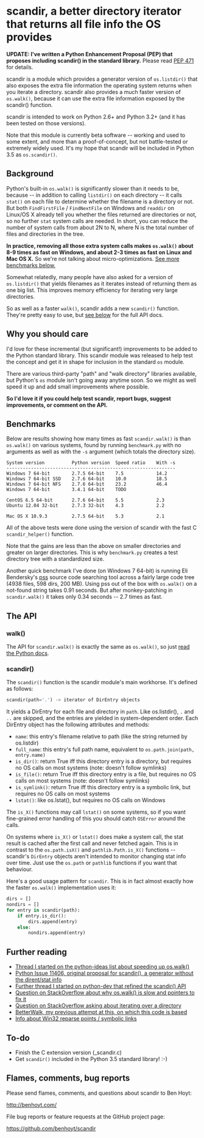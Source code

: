scandir, a better directory iterator that returns all file info the OS provides
===============================================================================

**UPDATE: I've written a Python Enhancement Proposal (PEP) that proposes
including scandir() in the standard library.** Please read
[PEP 471](http://legacy.python.org/dev/peps/pep-0471/) for details.

scandir is a module which provides a generator version of `os.listdir()` that
also exposes the extra file information the operating system returns when you
iterate a directory. scandir also provides a much faster version of
`os.walk()`, because it can use the extra file information exposed by the
scandir() function.

scandir is intended to work on Python 2.6+ and Python 3.2+ (and it has been
tested on those versions).

Note that this module is currently beta software -- working and used
to some extent, and more than a proof-of-concept, but not
battle-tested or extremely widely used. It's my hope that scandir
will be included in Python 3.5 as `os.scandir()`.


Background
----------

Python's built-in `os.walk()` is significantly slower than it needs to be,
because -- in addition to calling `listdir()` on each directory -- it calls
`stat()` on each file to determine whether the filename is a directory or not.
But both `FindFirstFile` / `FindNextFile` on Windows and `readdir` on Linux/OS
X already tell you whether the files returned are directories or not, so
no further `stat` system calls are needed. In short, you can reduce the number
of system calls from about 2N to N, where N is the total number of files and
directories in the tree.

**In practice, removing all those extra system calls makes `os.walk()` about
8-9 times as fast on Windows, and about 2-3 times as fast on Linux and Mac OS
X.** So we're not talking about micro-optimizations. [See more benchmarks
below.](#benchmarks)

Somewhat relatedly, many people have also asked for a version of
`os.listdir()` that yields filenames as it iterates instead of returning them
as one big list. This improves memory efficiency for iterating very large
directories.

So as well as a faster `walk()`, scandir adds a new `scandir()` function.
They're pretty easy to use, but [see below](#the-api) for the full API docs.


Why you should care
-------------------

I'd love for these incremental (but significant!) improvements to be added to
the Python standard library. This scandir module was released to help test the
concept and get it in shape for inclusion in the standard `os` module.

There are various third-party "path" and "walk directory" libraries available,
but Python's `os` module isn't going away anytime soon. So we might as well
speed it up and add small improvements where possible.

**So I'd love it if you could help test scandir, report bugs, suggest
improvements, or comment on the API.**


Benchmarks
----------

Below are results showing how many times as fast `scandir.walk()` is than
`os.walk()` on various systems, found by running `benchmark.py` with no
arguments as well as with the `-s` argument (which totals the directory size).

```
System version          Python version  Speed ratio    With -s
--------------------------------------------------------------
Windows 7 64-bit        2.7.5 64-bit    7.5            14.2
Windows 7 64-bit SSD    2.7.6 64-bit    10.0           18.5
Windows 7 64-bit NFS    2.7.6 64-bit    23.2           46.4
Windows 7 64-bit        3.4.1 64-bit    TODO

CentOS 6.5 64-bit       2.7.6 64-bit    5.5            2.3
Ubuntu 12.04 32-bit     2.7.3 32-bit    4.3            2.2

Mac OS X 10.9.3         2.7.5 64-bit    5.3            2.1
```

All of the above tests were done using the version of scandir with the fast C
`scandir_helper()` function.

Note that the gains are less than the above on smaller directories and greater
on larger directories. This is why `benchmark.py` creates a test directory
tree with a standardized size.

Another quick benchmark I've done (on Windows 7 64-bit) is running Eli
Bendersky's [pss](https://github.com/eliben/pss) source code searching tool
across a fairly large code tree (4938 files, 598 dirs, 200 MB). Using pss out
of the box with `os.walk()` on a not-found string takes 0.91 seconds. But
after monkey-patching in `scandir.walk()` it takes only 0.34 seconds -- 2.7
times as fast.


The API
-------

### walk()

The API for `scandir.walk()` is exactly the same as `os.walk()`, so just [read
the Python docs](http://docs.python.org/2/library/os.html#os.walk).

### scandir()

The `scandir()` function is the scandir module's main workhorse. It's defined
as follows:

```python
scandir(path='.') -> iterator of DirEntry objects
```

It yields a DirEntry for each file and directory in `path`. Like os.listdir(),
`.` and `..` are skipped, and the entries are yielded in system-dependent
order. Each DirEntry object has the following attributes and methods:

* `name`: this entry's filename relative to path (like the string
   returned by os.listdir)
* `full_name`: this entry's full path name, equivalent to
   `os.path.join(path, entry.name)`
* `is_dir()`: return True iff this directory entry is a directory, but
   requires no OS calls on most systems (note: doesn't follow symlinks)
* `is_file()`: return True iff this directory entry is a file, but
   requires no OS calls on most systems (note: doesn't follow symlinks)
* `is_symlink()`: return True iff this directory entry is a symbolic
   link, but requires no OS calls on most systems
* `lstat()`: like os.lstat(), but requires no OS calls on Windows

The `is_X()` functions may call `lstat()` on some systems, so if you
want fine-grained error handling of this you should catch `OSError`
around the calls.

On systems where `is_X()` or `lstat()` does make a system call, the
stat result is cached after the first call and never fetched again.
This is in contrast to the `os.path.isX()` and `pathlib.Path.is_X()`
functions -- scandir's `DirEntry` objects aren't intended to monitor
changing stat info over time. Just use the `os.path` or `pathlib`
functions if you want that behaviour.

Here's a good usage pattern for `scandir`. This is in fact almost exactly how
the faster `os.walk()` implementation uses it:

```python
dirs = []
nondirs = []
for entry in scandir(path):
    if entry.is_dir():
        dirs.append(entry)
    else:
        nondirs.append(entry)
```


Further reading
---------------

* [Thread I started on the python-ideas list about speeding up os.walk()](http://mail.python.org/pipermail/python-ideas/2012-November/017770.html)
* [Python Issue 11406, original proposal for scandir(), a generator without the dirent/stat info](http://bugs.python.org/issue11406)
* [Further thread I started on python-dev that refined the scandir() API](http://mail.python.org/pipermail/python-dev/2013-May/126119.html)
* [Question on StackOverflow about why os.walk() is slow and pointers to fix it](http://stackoverflow.com/questions/2485719/very-quickly-getting-total-size-of-folder)
* [Question on StackOverflow asking about iterating over a directory](http://stackoverflow.com/questions/4403598/list-files-in-a-folder-as-a-stream-to-begin-process-immediately)
* [BetterWalk, my previous attempt at this, on which this code is based](https://github.com/benhoyt/betterwalk)
* [Info about Win32 reparse points / symbolic links](http://mail.python.org/pipermail/python-ideas/2012-November/017794.html)


To-do
-----

* Finish the C extension version (_scandir.c)
* Get `scandir()` included in the Python 3.5 standard library! :-)


Flames, comments, bug reports
-----------------------------

Please send flames, comments, and questions about scandir to Ben Hoyt:

http://benhoyt.com/

File bug reports or feature requests at the GitHub project page:

https://github.com/benhoyt/scandir

